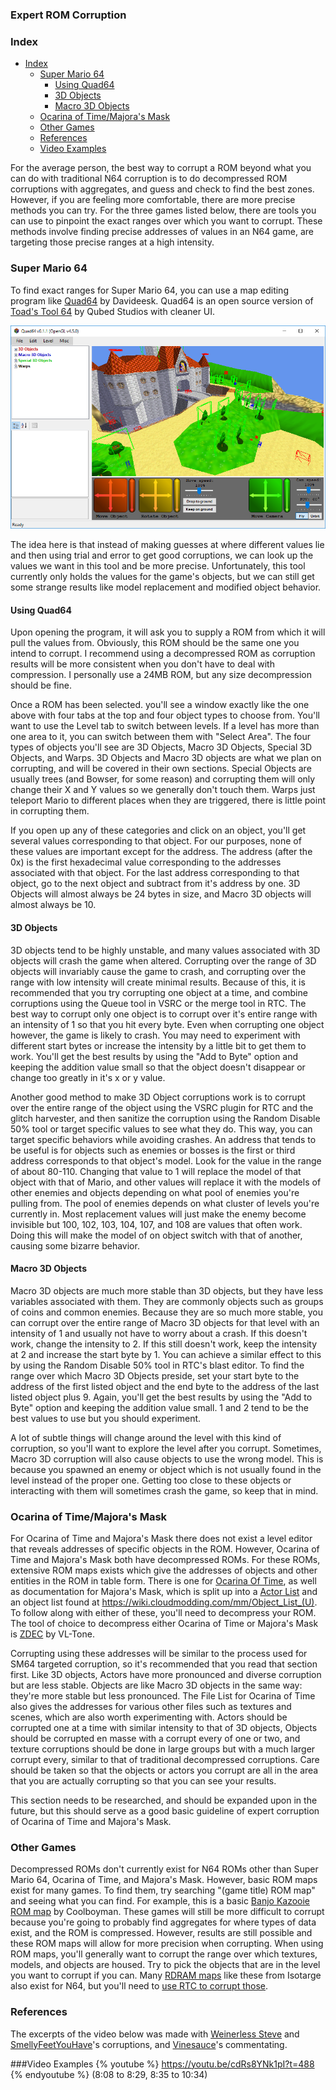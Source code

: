 ### Expert ROM Corruption

### Index

* [Index](#index)
  * [Super Mario 64](#super-mario-64)
    * [Using Quad64](#using-quad64)
    * [3D Objects](#3d-objects)
    * [Macro 3D Objects](#macro-3d-objects)
  * [Ocarina of Time/Majora's Mask](#ocarina-of-timemajoras-mask)
  * [Other Games](#other-games)
  * [References](#references)
  * [Video Examples](#video-examples)
    
  
  

For the average person, the best way to corrupt a ROM beyond what you can do with traditional N64 corruption is to do decompressed ROM corruptions with aggregates, and guess and check to find the best zones. However, if you are feeling more comfortable, there are more precise methods you can try. For the three games listed below, there are tools you can use to pinpoint the exact ranges over which you want to corrupt. These methods involve finding precise addresses of values in an N64 game, are targeting those precise ranges at a high intensity.

### Super Mario 64
To find exact ranges for Super Mario 64, you can use a map editing program like [Quad64](https://www.smwcentral.net/?p=viewthread&t=90510) by Davideesk. Quad64 is an open source version of [Toad's Tool 64](http://qubedstudios.rustedlogic.net/ToadsTool64.htm) by Qubed Studios with cleaner UI.

![](/assets/quad64example2.png)

The idea here is that instead of making guesses at where different values lie and then using trial and error to get good corruptions, we can look up the values we want in this tool and be more precise. Unfortunately, this tool currently only holds the values for the game's objects, but we can still get some strange results like model replacement and modified object behavior. 

#### Using Quad64
Upon opening the program, it will ask you to supply a ROM from which it will pull the values from. Obviously, this ROM should be the same one you intend to corrupt. I recommend using a decompressed ROM as corruption results will be more consistent when you don't have to deal with compression. I personally use a 24MB ROM, but any size decompression should be fine.

Once a ROM has been selected. you'll see a window exactly like the one above with four tabs at the top and four object types to choose from. You'll want to use the Level tab to switch between levels. If a level has more than one area to it, you can switch between them with "Select Area". The four types of objects you'll see are 3D Objects, Macro 3D Objects, Special 3D Objects, and Warps. 3D Objects and Macro 3D objects are what we plan on corrupting, and will be covered in their own sections. Special Objects are usually trees (and Bowser, for some reason) and corrupting them will only change their X and Y values so we generally don't touch them. Warps just teleport Mario to different places when they are triggered, there is little point in corrupting them. 

If you open up any of these categories and click on an object, you'll get several values corresponding to that object. For our purposes, none of these values are important except for the address. The address (after the 0x) is the first hexadecimal value corresponding to the addresses associated with that object. For the last address corresponding to that object, go to the next object and subtract from it's address by one. 3D Objects will almost always be 24 bytes in size, and Macro 3D objects will almost always be 10.

#### 3D Objects 
3D objects tend to be highly unstable, and many values associated with 3D objects will crash the game when altered. Corrupting over the range of 3D objects will invariably cause the game to crash, and corrupting over the range with low intensity will create minimal results. Because of this, it is recommended that you try corrupting one object at a time, and combine corruptions using the Queue tool in VSRC or the merge tool in RTC. The best way to corrupt only one object is to corrupt over it's entire range with an intensity of 1 so that you hit every byte. Even when corrupting one object however, the game is likely to crash. You may need to experiment with different start bytes or increase the intensity by a little bit to get them to work. You'll get the best results by using the "Add to Byte" option and keeping the addition value small so that the object doesn't disappear or change too greatly in it's x or y value.

Another good method to make 3D Object corruptions work is to corrupt over the entire range of the object using the VSRC plugin for RTC and the glitch harvester, and then sanitize the corruption using the Random Disable 50% tool or target specific values to see what they do. This way, you can target specific behaviors while avoiding crashes. An address that tends to be useful is for objects such as enemies or bosses is the first or third address corresponds to that object's model. Look for the value in the range of about 80-110. Changing that value to 1 will replace the model of that object with that of Mario, and other values will replace it with the models of other enemies and objects depending on what pool of enemies you're pulling from. The pool of enemies depends on what cluster of levels you're currently in. Most replacement values will just make the enemy become invisible but 100, 102, 103, 104, 107, and 108 are values that often work. Doing this will make the model of on object switch with that of another, causing some bizarre behavior.

#### Macro 3D Objects
Macro 3D objects are much more stable than 3D objects, but they have less variables associated with them. They are commonly objects such as groups of coins and common enemies. Because they are so much more stable, you can corrupt over the entire range of Macro 3D objects for that level with an intensity of 1 and usually not have to worry about a crash. If this doesn't work, change the intensity to 2. If this still doesn't work, keep the intensity at 2 and increase the start byte by 1. You can achieve a similar effect to this by using the Random Disable 50% tool in RTC's blast editor. To find the range over which Macro 3D Objects preside, set your start byte to the address of the first listed object and the end byte to the address of the last listed object plus 9. Again, you'll get the best results by using the "Add to Byte" option and keeping the addition value small. 1 and 2 tend to be the best values to use but you should experiment. 

A lot of subtle things will change around the level with this kind of corruption, so you'll want to explore the level after you corrupt. Sometimes, Macro 3D corruption will also cause objects to use the wrong model. This is because you spawned an enemy or object which is not usually found in the level instead of the proper one. Getting too close to these objects or interacting with them will sometimes crash the game, so keep that in mind.

### Ocarina of Time/Majora's Mask
For Ocarina of Time and Majora's Mask there does not exist a level editor that reveals addresses of specific objects in the ROM. However, Ocarina of Time and Majora's Mask both have decompressed ROMs. For these ROMs, extensive ROM maps exists which give the addresses of objects and other entities in the ROM in table form. There is one for [Ocarina Of Time](https://wiki.cloudmodding.com/oot/File_List/NTSC_1.0), as well as documentation for Majora's Mask, which is split up into a [Actor List](https://wiki.cloudmodding.com/mm/Actor_List) and an object list found at https://wiki.cloudmodding.com/mm/Object_List_(U). To follow along with either of these, you'll need to decompress your ROM. The tool of choice to decompress either Ocarina of Time or Majora's Mask is [ZDEC](http://www.mediafire.com/file/3v3v94llaqaccaj/ZDEC.rar) by VL-Tone.

Corrupting using these addresses will be similar to the process used for SM64 targeted corruption, so it's recommended that you read that section first. Like 3D objects, Actors have more pronounced and diverse corruption but are less stable. Objects are like Macro 3D objects in the same way: they're more stable but less pronounced. The File List for Ocarina of Time also gives the addresses for various other files such as textures and scenes, which are also worth experimenting with. Actors should be corrupted one at a time with similar intensity to that of 3D objects, Objects should be corrupted en masse with a corrupt every of one or two, and texture corruptions should be done in large groups but with a much larger corrupt every, similar to that of traditional decompressed corruptions. Care should be taken so that the objects or actors you corrupt are all in the area that you are actually corrupting so that you can see your results.

This section needs to be researched, and should be expanded upon in the future, but this should serve as a good basic guideline of expert corruption of Ocarina of Time and Majora's Mask.

### Other Games
Decompressed ROMs don't currently exist for N64 ROMs other than Super Mario 64, Ocarina of Time, and Majora's Mask. However, basic ROM maps exist for many games. To find them, try searching "(game title) ROM map" and seeing what you can find. For example, this is a basic [Banjo Kazooie ROM map](http://www.therwp.com/forums/showthread.php?t=15763) by Coolboyman. These games will still be more difficult to corrupt because you're going to probably find aggregates for where types of data exist, and the ROM is compressed. However, results are still possible and these ROM maps will allow for more precision when corrupting. When using ROM maps, you'll generally want to corrupt the range over which textures, models, and objects are housed. Try to pick the objects that are in the level you want to corrupt if you can. Many [RDRAM maps](https://github.com/Isotarge/ScriptHawk/tree/master/Watch) like these from Isotarge also exist for N64, but you'll need to [use RTC to corrupt those](/consoles/n64/rtc-corruption.md).

### References
The excerpts of the video below was made with [Weinerless Steve](https://www.youtube.com/user/Sevelix) and [SmellyFeetYouHave](https://www.youtube.com/user/smellyfeetyouhave)'s corruptions, and [Vinesauce](https://www.youtube.com/user/vinesauce)'s commentating.

###Video Examples
{% youtube %} https://youtu.be/cdRs8YNk1pI?t=488 {% endyoutube %}
(8:08 to 8:29, 8:35 to 10:34)



